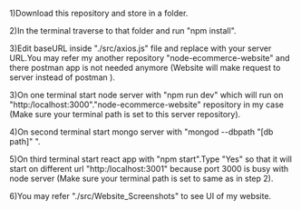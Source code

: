 1)Download this repository and store in a folder.

2)In the terminal traverse to that folder and run "npm install".

3)Edit baseURL inside "./src/axios.js" file and replace with your server URL.You may refer my another repository "node-ecommerce-website" and there postman app is not needed anymore (Website will make request to server instead of postman ).

3)On one terminal start node server with "npm run dev" which will run on 
  "http:/localhost:3000"."node-ecommerce-website" repository in my case (Make sure your terminal path is set to this server repository).

4)On second terminal start mongo server with "mongod --dbpath "[db path]" ".

5)On third terminal start react app with "npm start".Type "Yes" so that it will start on different url "http:/localhost:3001" because port 3000 is busy with node server (Make sure your terminal path is set to same as in step 2).

6)You may refer "./src/Website_Screenshots" to see UI of my website.